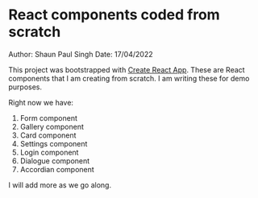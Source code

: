 # React components coded from scratch
Author: Shaun Paul Singh
Date: 17/04/2022

This project was bootstrapped with [Create React App](https://github.com/facebook/create-react-app).
These are React components that I am creating from scratch. I am writing these for demo purposes.

Right now we have:<br>
1. Form component<br>
2. Gallery component<br>
3. Card component<br>
4. Settings component<br>
4. Login component<br>
5. Dialogue component<br>
6. Accordian component<br>

I will add more as we go along.
